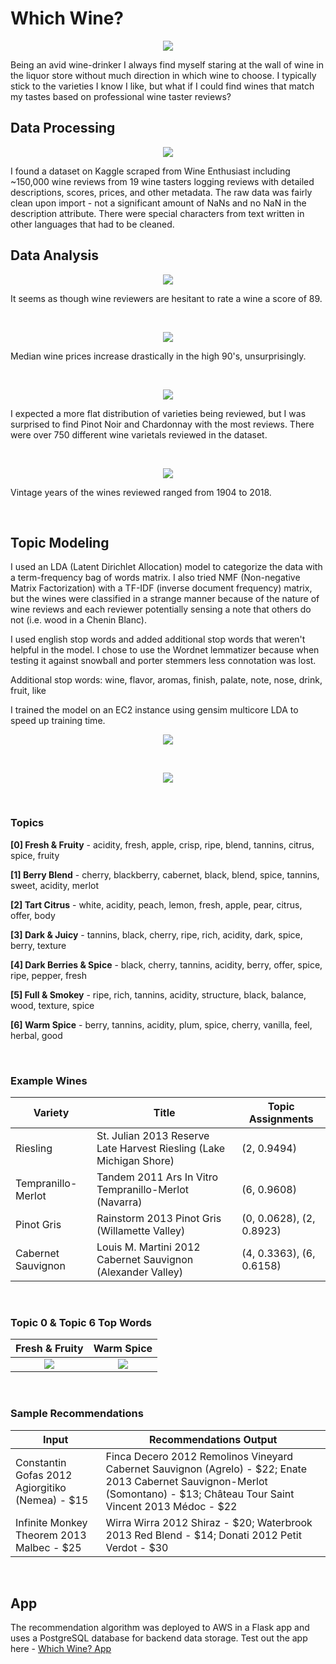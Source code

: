 # Which Wine?
<p align="center">
  <img src="https://github.com/vanessapolliard/which-wine/blob/master/images/winestore.jpg">
</p>
Being an avid wine-drinker I always find myself staring at the wall of wine in the liquor store without much direction in which wine to choose. I typically stick to the varieties I know I like, but what if I could find wines that match my tastes based on professional wine taster reviews?

## Data Processing
<p align="center">
  <img src="https://github.com/vanessapolliard/which-wine/blob/master/images/rawdata.png">
</p>
I found a dataset on Kaggle scraped from Wine Enthusiast including ~150,000 wine reviews from 19 wine tasters logging reviews with detailed descriptions, scores, prices, and other metadata. The raw data was fairly clean upon import - not a significant amount of NaNs and no NaN in the description attribute. There were special characters from text written in other languages that had to be cleaned. 

## Data Analysis
<p align="center">
  <img src="https://github.com/vanessapolliard/which-wine/blob/master/images/ratings.png">
</p>
It seems as though wine reviewers are hesitant to rate a wine a score of 89.

&nbsp;
<p align="center">
  <img src="https://github.com/vanessapolliard/which-wine/blob/master/images/pricebyscore.png">
</p>
Median wine prices increase drastically in the high 90's, unsurprisingly.

&nbsp;
<p align="center">
  <img src="https://github.com/vanessapolliard/which-wine/blob/master/images/varieties.png">
</p>
I expected a more flat distribution of varieties being reviewed, but I was surprised to find Pinot Noir and Chardonnay with the most reviews. There were over 750 different wine varietals reviewed in the dataset.

&nbsp;
<p align="center">
  <img src="https://github.com/vanessapolliard/which-wine/blob/master/images/vintageyears.png">
</p>
Vintage years of the wines reviewed ranged from 1904 to 2018.

&nbsp;
## Topic Modeling
I used an LDA (Latent Dirichlet Allocation) model to categorize the data with a term-frequency bag of words matrix. I also tried NMF (Non-negative Matrix Factorization) with a TF-IDF (inverse document frequency) matrix, but the wines were classified in a strange manner because of the nature of wine reviews and each reviewer potentially sensing a note that others do not (i.e. wood in a Chenin Blanc).

I used english stop words and added additional stop words that weren't helpful in the model. I chose to use the Wordnet lemmatizer because when testing it against snowball and porter stemmers less connotation was lost.

Additional stop words: wine, flavor, aromas, finish, palate, note, nose, drink, fruit, like

I trained the model on an EC2 instance using gensim multicore LDA to speed up training time. 

<p align="center">
  <img src="https://github.com/vanessapolliard/which-wine/blob/master/images/wordcounthist.png">
</p>

&nbsp;
<p align="center">
  <img src="https://github.com/vanessapolliard/which-wine/blob/master/images/ratingwordcnt.png">
</p>

&nbsp;
### Topics

**[0] Fresh & Fruity** - acidity, fresh, apple, crisp, ripe, blend, tannins, citrus, spice, fruity

**[1] Berry Blend** - cherry, blackberry, cabernet, black, blend, spice, tannins, sweet, acidity, merlot

**[2] Tart Citrus** - white, acidity, peach, lemon, fresh, apple, pear, citrus, offer, body

**[3] Dark & Juicy** - tannins, black, cherry, ripe, rich, acidity, dark, spice, berry, texture

**[4] Dark Berries & Spice** - black, cherry, tannins, acidity, berry, offer, spice, ripe, pepper, fresh

**[5] Full & Smokey** - ripe, rich, tannins, acidity, structure, black, balance, wood, texture, spice

**[6] Warm Spice** - berry, tannins, acidity, plum, spice, cherry, vanilla, feel, herbal, good


&nbsp;
### Example Wines
|  Variety |  Title | Topic Assignments  |
|---|---|---|
|  Riesling |  St. Julian 2013 Reserve Late Harvest Riesling (Lake Michigan Shore) | (2, 0.9494)  |
|  Tempranillo-Merlot |  Tandem 2011 Ars In Vitro Tempranillo-Merlot (Navarra) |  (6, 0.9608) |
| Pinot Gris  | Rainstorm 2013 Pinot Gris (Willamette Valley)  | (0, 0.0628), (2, 0.8923)  |
|  Cabernet Sauvignon |  Louis M. Martini 2012 Cabernet Sauvignon (Alexander Valley) | (4, 0.3363), (6, 0.6158)  |

&nbsp;
### Topic 0 & Topic 6 Top Words
Fresh & Fruity            |  Warm Spice
:-------------------------:|:-------------------------:
![](https://github.com/vanessapolliard/which-wine/blob/master/images/topic0words2.png)  |  ![](https://github.com/vanessapolliard/which-wine/blob/master/images/topic6words2.png)


&nbsp;
### Sample Recommendations

|  Input | Recommendations Output |
|---|---|
| Constantin Gofas 2012 Agiorgitiko (Nemea) - $15 | Finca Decero 2012 Remolinos Vineyard Cabernet Sauvignon (Agrelo) - $22; Enate 2013 Cabernet Sauvignon-Merlot (Somontano) - $13; Château Tour Saint Vincent 2013 Médoc - $22 |
| Infinite Monkey Theorem 2013 Malbec  - $25 | Wirra Wirra 2012 Shiraz  - $20; Waterbrook 2013 Red Blend - $14; Donati 2012 Petit Verdot - $30|



&nbsp;
## App
The recommendation algorithm was deployed to AWS in a Flask app and uses a PostgreSQL database for backend data storage. Test out the app here - [Which Wine? App](bit.ly/whichwinerec) 